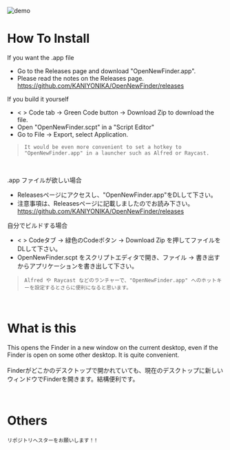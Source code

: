 ![demo](https://i.imgur.com/nEZMiyT.gif)


# How To Install

If you want the .app file  
- Go to the Releases page and download "OpenNewFinder.app".  
- Please read the notes on the Releases page.  
https://github.com/KANIYONIKA/OpenNewFinder/releases

If you build it yourself  
- < > Code tab -> Green Code button -> Download Zip to download the file.  
- Open "OpenNewFinder.scpt" in a "Script Editor"
- Go to File -> Export, select Application.  

> `It would be even more convenient to set a hotkey to "OpenNewFinder.app" in a launcher such as Alfred or Raycast. `

<BR>

.app ファイルが欲しい場合  
- Releasesページにアクセスし、"OpenNewFinder.app"をDLして下さい。
- 注意事項は、Releasesページに記載しましたのでお読み下さい。  
https://github.com/KANIYONIKA/OpenNewFinder/releases

自分でビルドする場合  
- < > Codeタブ -> 緑色のCodeボタン -> Download Zip を押してファイルをDLして下さい。  
- OpenNewFinder.scpt をスクリプトエディタで開き、ファイル -> 書き出す からアプリケーションを書き出して下さい。  


>`Alfred や Raycast などのランチャーで、"OpenNewFinder.app" へのホットキーを設定するとさらに便利になると思います。`

<BR>

# What is this
This opens the Finder in a new window on the current desktop, even if the Finder is open on some other desktop. It is quite convenient.  
<BR>
Finderがどこかのデスクトップで開かれていても、現在のデスクトップに新しいウィンドウでFinderを開きます。結構便利です。  

<BR>

# Others
`リポジトリへスターをお願いします！!`
